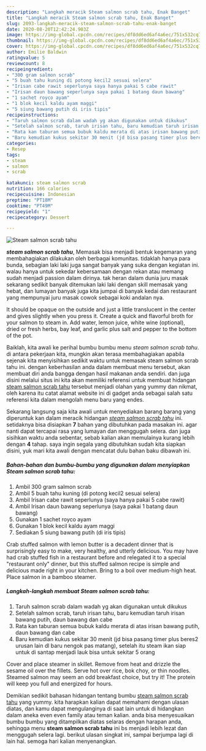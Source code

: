 ```yaml
---
description: "Langkah meracik Steam salmon scrab tahu, Enak Banget"
title: "Langkah meracik Steam salmon scrab tahu, Enak Banget"
slug: 2093-langkah-meracik-steam-salmon-scrab-tahu-enak-banget
date: 2020-08-20T12:42:24.903Z
image: https://img-global.cpcdn.com/recipes/df8dd6ed6af4a6ec/751x532cq70/steam-salmon-scrab-tahu-foto-resep-utama.jpg
thumbnail: https://img-global.cpcdn.com/recipes/df8dd6ed6af4a6ec/751x532cq70/steam-salmon-scrab-tahu-foto-resep-utama.jpg
cover: https://img-global.cpcdn.com/recipes/df8dd6ed6af4a6ec/751x532cq70/steam-salmon-scrab-tahu-foto-resep-utama.jpg
author: Emilie Baldwin
ratingvalue: 5
reviewcount: 8
recipeingredient:
- "300 gram salmon scrab"
- "5 buah tahu kuning di potong kecil2 sesuai selera"
- "Irisan cabe rawit seperlunya saya hanya pakai 5 cabe rawit"
- "Irisan daun bawang seperlunya saya pakai 1 batang daun bawang"
- "1 sachet royco ayam"
- "1 blok kecil kaldu ayam maggi"
- "5 siung bawang putih di iris tipis"
recipeinstructions:
- "Taruh salmon scrab dalam wadah yg akan digunakan untuk dikukus"
- "Setelah salmon scrab, taruh irisan tahu, baru kemudian taruh irisan bawang putih, daun bawang dan cabe"
- "Rata kan taburan semua bubuk kaldu merata di atas irisan bawang putih, daun bawang dan cabe"
- "Baru kemudian kukus sekitar 30 menit (jd bisa pasang timer plus beres2 urusan lain dl baru nengok pas matang), setelah itu steam ikan siap untuk di santap menjadi lauk bisa untuk sekitar 5 orang"
categories:
- Resep
tags:
- steam
- salmon
- scrab

katakunci: steam salmon scrab 
nutrition: 166 calories
recipecuisine: Indonesian
preptime: "PT18M"
cooktime: "PT49M"
recipeyield: "1"
recipecategory: Dessert

---
```



![Steam salmon scrab tahu](https://img-global.cpcdn.com/recipes/df8dd6ed6af4a6ec/751x532cq70/steam-salmon-scrab-tahu-foto-resep-utama.jpg)

<b><i>steam salmon scrab tahu</i></b>, Memasak bisa menjadi bentuk kegemaran yang membahagiakan dilakukan oleh berbagai komunitas. tidaklah hanya para bunda, sebagian laki laki juga sangat banyak yang suka dengan kegiatan ini. walau hanya untuk sekedar kebersamaan dengan rekan atau memang sudah menjadi passion dalam dirinya. tak heran dalam dunia juru masak sekarang sedikit banyak ditemukan laki laki dengan skill memasak yang hebat, dan lumayan banyak juga kita jumpai di banyak kedai dan restaurant yang mempunyai juru masak cowok sebagai koki andalan nya.

It should be opaque on the outside and just a little translucent in the center and gives slightly when you press it. Create a quick and flavorful broth for your salmon to steam in. Add water, lemon juice, white wine (optional), dried or fresh herbs, bay leaf, and garlic plus salt and pepper to the bottom of the pot.

Baiklah, kita awali ke perihal bumbu bumbu menu <i>steam salmon scrab tahu</i>. di antara pekerjaan kita, mungkin akan terasa membahagiakan apabila sejenak kita menyisihkan sedikit waktu untuk memasak steam salmon scrab tahu ini. dengan keberhasilan anda dalam membuat menu tersebut, akan membuat diri anda bangga dengan hasil makanan anda sendiri. dan juga disini melalui situs ini kita akan memiliki referensi untuk membuat hidangan <u>steam salmon scrab tahu</u> tersebut menjadi olahan yang yummy dan nikmat, oleh karena itu catat alamat website ini di gadget anda sebagai salah satu referensi kita dalam mengolah menu baru yang endes.


Sekarang langsung saja kita awali untuk menyediakan barang barang yang diperuntuk kan dalam meracik hidangan <u><i>steam salmon scrab tahu</i></u> ini. setidaknya bisa disiapkan <b>7</b> bahan yang dibutuhkan pada masakan ini. agar nanti dapat tercapai rasa yang lumayan dan menggugah selera. dan juga sisihkan waktu anda sebentar, sebab kalian akan memulainya kurang lebih dengan <b>4</b> tahap. saya ingin segala yang dibutuhkan sudah kita siapkan disini, yuk mari kita awali dengan mencatat dulu bahan baku dibawah ini.

<!--inarticleads1-->

##### Bahan-bahan dan bumbu-bumbu yang digunakan dalam menyiapkan Steam salmon scrab tahu:

1. Ambil 300 gram salmon scrab
1. Ambil 5 buah tahu kuning (di potong kecil2 sesuai selera)
1. Ambil Irisan cabe rawit seperlunya (saya hanya pakai 5 cabe rawit)
1. Ambil Irisan daun bawang seperlunya (saya pakai 1 batang daun bawang)
1. Gunakan 1 sachet royco ayam
1. Gunakan 1 blok kecil kaldu ayam maggi
1. Sediakan 5 siung bawang putih (di iris tipis)


Crab stuffed salmon with lemon butter is a decadent dinner that is surprisingly easy to make, very healthy, and utterly delicious. You may have had crab stuffed fish in a restaurant before and relegated it to a special &#34;restaurant only&#34; dinner, but this stuffed salmon recipe is simple and delicious made right in your kitchen. Bring to a boil over medium-high heat. Place salmon in a bamboo steamer. 

<!--inarticleads2-->

##### Langkah-langkah membuat Steam salmon scrab tahu:

1. Taruh salmon scrab dalam wadah yg akan digunakan untuk dikukus
1. Setelah salmon scrab, taruh irisan tahu, baru kemudian taruh irisan bawang putih, daun bawang dan cabe
1. Rata kan taburan semua bubuk kaldu merata di atas irisan bawang putih, daun bawang dan cabe
1. Baru kemudian kukus sekitar 30 menit (jd bisa pasang timer plus beres2 urusan lain dl baru nengok pas matang), setelah itu steam ikan siap untuk di santap menjadi lauk bisa untuk sekitar 5 orang


Cover and place steamer in skillet. Remove from heat and drizzle the sesame oil over the fillets. Serve hot over rice, bok choy, or thin noodles. Steamed salmon may seem an odd breakfast choice, but try it! The protein will keep you full and energized for hours. 

Demikian sedikit bahasan hidangan tentang bumbu <u>steam salmon scrab tahu</u> yang yummy. kita harapkan kalian dapat memahami dengan ulasan diatas, dan kamu dapat mengulanginya di saat lain untuk di hidangkan dalam aneka even even family atau teman kalian. anda bisa menyesuaikan bumbu bumbu yang ditampilkan diatas selaras dengan harapan anda, sehingga menu <b>steam salmon scrab tahu</b> ini bs menjadi lebih lezat dan menggugah selera lagi. berikut ulasan singkat ini, sampai berjumpa lagi di lain hal. semoga hari kalian menyenangkan.
